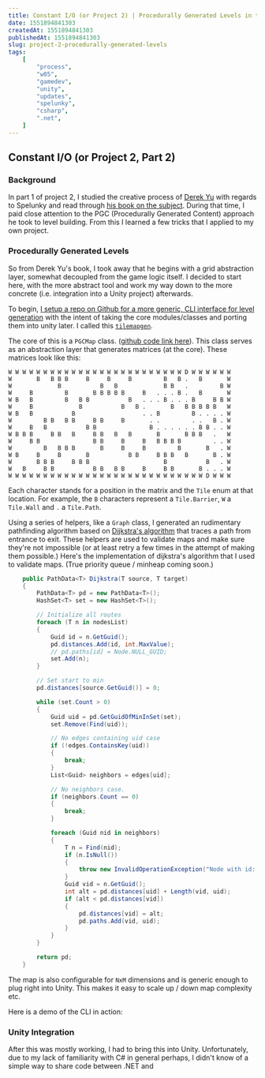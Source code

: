 ```yaml
---
title: Constant I/O (or Project 2) | Procedurally Generated Levels in the Style of Spelunky | Week 5
date: 1551894841303
createdAt: 1551894841303
publishedAt: 1551894841303
slug: project-2-procedurally-generated-levels
tags:
    [
        "process",
        "w05",
        "gamedev",
        "unity",
        "updates",
        "spelunky",
        "csharp",
        ".net",
    ]
---
```


## Constant I/O (or Project 2, Part 2)

### Background

In part 1 of project 2, I studied the creative process of [Derek Yu](https://twitter.com/mossmouth?lang=en) with regards to Spelunky and read through [his book on the subject](https://bossfightbooks.com/products/spelunky-by-derek-yu). During that time, I paid close attention to the PGC (Procedurally Generated Content) approach he took to level building. From this I learned a few tricks that I applied to my own project.

### Procedurally Generated Levels

So from Derek Yu's book, I took away that he begins with a grid abstraction layer, somewhat decoupled from the game logic itself. I decided to start here, with the more abstract tool and work my way down to the more concrete (i.e. integration into a Unity project) afterwards.

To begin, [I setup a repo on Github for a more generic, CLI interface for level generation](https://github.com/omardelarosa/tilemapgen) with the intent of taking the core modules/classes and porting them into unity later. I called this [`tilemapgen`](https://github.com/omardelarosa/tilemapgen).

The core of this is a `PGCMap` class. ([github code link here](https://github.com/omardelarosa/tilemapgen/blob/master/src/PGCMap.cs)). This class serves as an abstraction layer that generates matrices (at the core). These matrices look like this:

```
W W W W W W W W W W W W W W W W W W W W W W W W W D W W W W W W
W       B   B B B     B     B     B         B   B .   B       W
W             B           B   B             B B   .         B W
W     B         B       B B B B B     B   . . . B .   B       W
W B   B         B   B B           B   . . . B . . . B     B B W
W     B             B           B   B .       B   B B B B B   W
W B   B           B                   . . B         B . . . . W
W         B B   B B     B B     B       . .         . .   B . W
W     B   B           B B               B . . . . . . B B . . W
W B B B     B B   B     B B   B   B       B       B B B   .   W
W     B B               B B     B     B   B B B B         . . W
W         B   B B B       B     B     B         B       B   . W
W B     B     B       B           B B     B B B   B       B . W
W       B B B     B B B                     B           B   . W
W   B     B B           B B   B B     B     B B       B . . . W
W W W W W W W W W W W W W W W W W W W W W W W W W W W W D W W W
```

Each character stands for a position in the matrix and the `Tile` enum at that location. For example, the `B` characters represent a `Tile.Barrier`, `W` a `Tile.Wall` and `.` a `Tile.Path`.

Using a series of helpers, like a `Graph` class, I generated an rudimentary pathfinding algorithm based on [Dijkstra's algorithm](https://en.wikipedia.org/wiki/Dijkstra%27s_algorithm) that traces a path from entrance to exit. These helpers are used to validate maps and make sure they're not impossible (or at least retry a few times in the attempt of making them possible.) Here's the implementation of dijkstra's algorithm that I used to validate maps. (True priority queue / minheap coming soon.)

```csharp
    public PathData<T> Dijkstra(T source, T target)
    {
        PathData<T> pd = new PathData<T>();
        HashSet<T> set = new HashSet<T>();

        // Initialize all routes
        foreach (T n in nodesList)
        {
            Guid id = n.GetGuid();
            pd.distances.Add(id, int.MaxValue);
            // pd.paths[id] = Node.NULL_GUID;
            set.Add(n);
        }

        // Set start to min
        pd.distances[source.GetGuid()] = 0;

        while (set.Count > 0)
        {
            Guid uid = pd.GetGuidOfMinInSet(set);
            set.Remove(Find(uid));

            // No edges containing uid case
            if (!edges.ContainsKey(uid))
            {
                break;
            }
            List<Guid> neighbors = edges[uid];

            // No neighbors case.
            if (neighbors.Count == 0)
            {
                break;
            }

            foreach (Guid nid in neighbors)
            {
                T n = Find(nid);
                if (n.IsNull())
                {
                    throw new InvalidOperationException("Node with id: " + nid + " not found during path data construction.");
                }
                Guid vid = n.GetGuid();
                int alt = pd.distances[uid] + Length(vid, uid);
                if (alt < pd.distances[vid])
                {
                    pd.distances[vid] = alt;
                    pd.paths.Add(vid, uid);
                }
            }
        }

        return pd;
    }
```

The map is also configurable for `NxM` dimensions and is generic enough to plug right into Unity. This makes it easy to scale up / down map complexity etc.

Here is a demo of the CLI in action:

 <!-- <iframe width="560" height="315" src="https://www.youtube.com/embed/5fb27mhTriY" frameborder="0" allow="accelerometer; autoplay; encrypted-media; gyroscope; picture-in-picture" allowfullscreen></iframe> -->

### Unity Integration

After this was mostly working, I had to bring this into Unity. Unfortunately, due to my lack of familiarity with C# in general perhaps, I didn't know of a simple way to share code between .NET and
